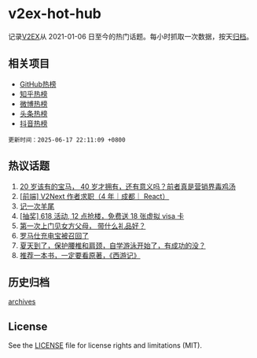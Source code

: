 # v2ex-hot-hub

 记录[V2EX](https://www.v2ex.com/)从 2021-01-06 日至今的热门话题。每小时抓取一次数据，按天[归档](archives)。
 
 ## 相关项目

- [GitHub热榜](https://github.com/lonnyzhang423/github-hot-hub)
- [知乎热榜](https://github.com/lonnyzhang423/zhihu-hot-hub)
- [微博热榜](https://github.com/lonnyzhang423/weibo-hot-hub)
- [头条热榜](https://github.com/lonnyzhang423/toutiao-hot-hub)
- [抖音热榜](https://github.com/lonnyzhang423/douyin-hot-hub)


 `更新时间：2025-06-17 22:11:09 +0800`

## 热议话题

1. [20 岁该有的宝马， 40 岁才拥有，还有意义吗？前者真是营销界毒鸡汤](https://www.v2ex.com/t/1139066)
1. [[前端] V2Next 作者求职（4 年｜成都｜ React）](https://www.v2ex.com/t/1139047)
1. [记一次羊尾](https://www.v2ex.com/t/1139128)
1. [[抽奖] 618 活动, 12 点抢楼，免费送 18 张虚拟 visa 卡](https://www.v2ex.com/t/1139126)
1. [第一次上门见女方父母， 带什么礼品好？](https://www.v2ex.com/t/1139071)
1. [罗马仕充电宝被召回了](https://www.v2ex.com/t/1139041)
1. [夏天到了，保护腰椎和肩颈，自学游泳开始了，有成功的没？](https://www.v2ex.com/t/1139036)
1. [推荐一本书，一定要看原著，《西游记》](https://www.v2ex.com/t/1139038)

## 历史归档

[archives](archives)

## License

See the [LICENSE](LICENSE) file for license rights and limitations (MIT).

